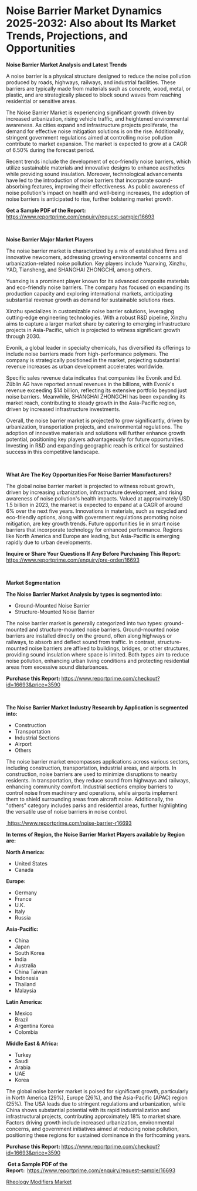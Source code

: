 <p><h1>Noise Barrier Market Dynamics 2025-2032: Also about Its Market Trends, Projections, and Opportunities</h1></p><p><strong>Noise Barrier Market Analysis and Latest Trends</strong></p>
<p><p>A noise barrier is a physical structure designed to reduce the noise pollution produced by roads, highways, railways, and industrial facilities. These barriers are typically made from materials such as concrete, wood, metal, or plastic, and are strategically placed to block sound waves from reaching residential or sensitive areas. </p><p>The Noise Barrier Market is experiencing significant growth driven by increased urbanization, rising vehicle traffic, and heightened environmental awareness. As cities expand and infrastructure projects proliferate, the demand for effective noise mitigation solutions is on the rise. Additionally, stringent government regulations aimed at controlling noise pollution contribute to market expansion. The market is expected to grow at a CAGR of 6.50% during the forecast period. </p><p>Recent trends include the development of eco-friendly noise barriers, which utilize sustainable materials and innovative designs to enhance aesthetics while providing sound insulation. Moreover, technological advancements have led to the introduction of noise barriers that incorporate sound-absorbing features, improving their effectiveness. As public awareness of noise pollution's impact on health and well-being increases, the adoption of noise barriers is anticipated to rise, further bolstering market growth.</p></p>
<p><strong>Get a Sample PDF of the Report:&nbsp;</strong> <a href="https://www.reportprime.com/enquiry/request-sample/16693?utm_campaign=2482&utm_medium=2&utm_source=Github&utm_content=ia&utm_term=18032025&utm_id=noise-barrier">https://www.reportprime.com/enquiry/request-sample/16693</a></p>
<p>&nbsp;</p>
<p><strong>Noise Barrier Major Market Players</strong></p>
<p><p>The noise barrier market is characterized by a mix of established firms and innovative newcomers, addressing growing environmental concerns and urbanization-related noise pollution. Key players include Yuanxing, Xinzhu, YAD, Tiansheng, and SHANGHAI ZHONGCHI, among others.</p><p>Yuanxing is a prominent player known for its advanced composite materials and eco-friendly noise barriers. The company has focused on expanding its production capacity and exploring international markets, anticipating substantial revenue growth as demand for sustainable solutions rises.</p><p>Xinzhu specializes in customizable noise barrier solutions, leveraging cutting-edge engineering technologies. With a robust R&D pipeline, Xinzhu aims to capture a larger market share by catering to emerging infrastructure projects in Asia-Pacific, which is projected to witness significant growth through 2030.</p><p>Evonik, a global leader in specialty chemicals, has diversified its offerings to include noise barriers made from high-performance polymers. The company is strategically positioned in the market, projecting substantial revenue increases as urban development accelerates worldwide.</p><p>Specific sales revenue data indicates that companies like Evonik and Ed. Züblin AG have reported annual revenues in the billions, with Evonik's revenue exceeding $14 billion, reflecting its extensive portfolio beyond just noise barriers. Meanwhile, SHANGHAI ZHONGCHI has been expanding its market reach, contributing to steady growth in the Asia-Pacific region, driven by increased infrastructure investments.</p><p>Overall, the noise barrier market is projected to grow significantly, driven by urbanization, transportation projects, and environmental regulations. The adoption of innovative materials and solutions will further enhance growth potential, positioning key players advantageously for future opportunities. Investing in R&D and expanding geographic reach is critical for sustained success in this competitive landscape.</p></p>
<p>&nbsp;</p>
<p><strong>What Are The Key Opportunities For Noise Barrier Manufacturers?</strong></p>
<p><p>The global noise barrier market is projected to witness robust growth, driven by increasing urbanization, infrastructure development, and rising awareness of noise pollution's health impacts. Valued at approximately USD 1.5 billion in 2023, the market is expected to expand at a CAGR of around 6% over the next five years. Innovations in materials, such as recycled and eco-friendly options, along with government regulations promoting noise mitigation, are key growth trends. Future opportunities lie in smart noise barriers that incorporate technology for enhanced performance. Regions like North America and Europe are leading, but Asia-Pacific is emerging rapidly due to urban developments.</p></p>
<p><strong>Inquire or Share Your Questions If Any Before Purchasing This Report:</strong> <a href="https://www.reportprime.com/enquiry/pre-order/16693?utm_campaign=2482&utm_medium=2&utm_source=Github&utm_content=ia&utm_term=18032025&utm_id=noise-barrier">https://www.reportprime.com/enquiry/pre-order/16693</a></p>
<p>&nbsp;</p>
<p><strong>Market Segmentation</strong></p>
<p><strong>The Noise Barrier Market Analysis by types is segmented into:</strong></p>
<p><ul><li>Ground-Mounted Noise Barrier</li><li>Structure-Mounted Noise Barrier</li></ul></p>
<p><p>The noise barrier market is generally categorized into two types: ground-mounted and structure-mounted noise barriers. Ground-mounted noise barriers are installed directly on the ground, often along highways or railways, to absorb and deflect sound from traffic. In contrast, structure-mounted noise barriers are affixed to buildings, bridges, or other structures, providing sound insulation where space is limited. Both types aim to reduce noise pollution, enhancing urban living conditions and protecting residential areas from excessive sound disturbances.</p></p>
<p><strong>Purchase this Report:&nbsp;</strong><a href="https://www.reportprime.com/checkout?id=16693&price=3590&utm_campaign=2482&utm_medium=2&utm_source=Github&utm_content=ia&utm_term=18032025&utm_id=noise-barrier">https://www.reportprime.com/checkout?id=16693&price=3590</a></p>
<p>&nbsp;</p>
<p><strong>The Noise Barrier Market Industry Research by Application is segmented into:</strong></p>
<p><ul><li>Construction</li><li>Transportation</li><li>Industrial Sections</li><li>Airport</li><li>Others</li></ul></p>
<p><p>The noise barrier market encompasses applications across various sectors, including construction, transportation, industrial areas, and airports. In construction, noise barriers are used to minimize disruptions to nearby residents. In transportation, they reduce sound from highways and railways, enhancing community comfort. Industrial sections employ barriers to control noise from machinery and operations, while airports implement them to shield surrounding areas from aircraft noise. Additionally, the "others" category includes parks and residential areas, further highlighting the versatile use of noise barriers in noise control.</p></p>
<p><a href="https://www.reportprime.com/noise-barrier-r16693?utm_campaign=2482&utm_medium=2&utm_source=Github&utm_content=ia&utm_term=18032025&utm_id=noise-barrier">&nbsp;https://www.reportprime.com/noise-barrier-r16693</a></p>
<p><strong>In terms of Region, the Noise Barrier Market Players available by Region are:</strong></p>
<p>
    <p> <strong> North America: </strong>
        <ul>
            <li>United States</li>
            <li>Canada</li>
        </ul>
        </p> 
    <p> <strong> Europe: </strong>
        <ul>
            <li>Germany</li>
            <li>France</li>
            <li>U.K.</li>
            <li>Italy</li>
            <li>Russia</li>
        </ul>
        </p> 
    <p> <strong> Asia-Pacific: </strong>
        <ul>
            <li>China</li>
            <li>Japan</li>
            <li>South Korea</li>
            <li>India</li>
            <li>Australia</li>
            <li>China Taiwan</li>
            <li>Indonesia</li>
            <li>Thailand</li>
            <li>Malaysia</li>
        </ul>
        </p> 
    <p> <strong> Latin America: </strong>
        <ul>
            <li>Mexico</li>
            <li>Brazil</li>
            <li>Argentina Korea</li>
            <li>Colombia</li>
        </ul>
        </p> 
    <p> <strong> Middle East & Africa: </strong>
        <ul>
            <li>Turkey</li>
            <li>Saudi</li>
            <li>Arabia</li>
            <li>UAE</li>
            <li>Korea</li>
        </ul>
    </p>
    </p>
<p><p>The global noise barrier market is poised for significant growth, particularly in North America (29%), Europe (26%), and the Asia-Pacific (APAC) region (25%). The USA leads due to stringent regulations and urbanization, while China shows substantial potential with its rapid industrialization and infrastructural projects, contributing approximately 18% to market share. Factors driving growth include increased urbanization, environmental concerns, and government initiatives aimed at reducing noise pollution, positioning these regions for sustained dominance in the forthcoming years.</p></p>
<p><strong>Purchase this Report: </strong><a href="https://www.reportprime.com/checkout?id=16693&price=3590&utm_campaign=2482&utm_medium=2&utm_source=Github&utm_content=ia&utm_term=18032025&utm_id=noise-barrier">https://www.reportprime.com/checkout?id=16693&price=3590</a></p>
<p>&nbsp;<strong>Get a Sample PDF of the Report:&nbsp;&nbsp;</strong><a href="https://www.reportprime.com/enquiry/request-sample/16693?utm_campaign=2482&utm_medium=2&utm_source=Github&utm_content=ia&utm_term=18032025&utm_id=noise-barrier">https://www.reportprime.com/enquiry/request-sample/16693</a></p>
<p><strong></strong></p>
<p><p><a href="https://github.com/dmitriyvo6rog/Market-Research-Report-List-1/blob/main/rheology-modifiers-market.md?utm_campaign=2482&utm_medium=2&utm_source=Github&utm_content=ia&utm_term=18032025&utm_id=noise-barrier">Rheology Modifiers Market</a></p></p>
